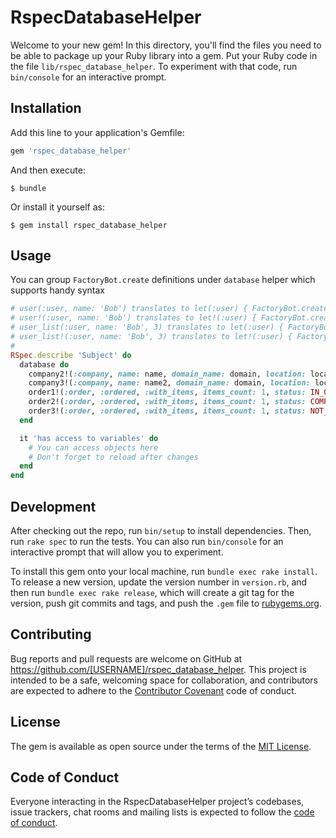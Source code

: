 # RspecDatabaseHelper

Welcome to your new gem! In this directory, you'll find the files you need to be able to package up your Ruby library into a gem. Put your Ruby code in the file `lib/rspec_database_helper`. To experiment with that code, run `bin/console` for an interactive prompt.

## Installation

Add this line to your application's Gemfile:

```ruby
gem 'rspec_database_helper'
```

And then execute:

    $ bundle

Or install it yourself as:

    $ gem install rspec_database_helper

## Usage

You can group `FactoryBot.create` definitions under `database` helper which supports handy syntax

```ruby
# user(:user, name: 'Bob') translates to let(:user) { FactoryBot.create(:user, name: 'Bob') }
# user!(:user, name: 'Bob') translates to let!(:user) { FactoryBot.create(:user, name: 'Bob') }
# user_list(:user, name: 'Bob', 3) translates to let(:user) { FactoryBot.create_list(:user, 3, name: 'Bob') }
# user_list!(:user, name: 'Bob', 3) translates to let!(:user) { FactoryBot.create_list(:user, 3, name: 'Bob') }
#
RSpec.describe 'Subject' do
  database do
    company2!(:company, name: name, domain_name: domain, location: location_name)
    company3!(:company, name: name2, domain_name: domain, location: location_name)
    order1!(:order, :ordered, :with_items, items_count: 1, status: IN_QC, company_id: company3.id, delivered_at: Time.zone.now)
    order2!(:order, :ordered, :with_items, items_count: 1, status: COMPLETED, company_id: company3.id, delivered_at: Time.zone.now, order_date: (Time.zone.now - 1.day))
    order3!(:order, :ordered, :with_items, items_count: 1, status: NOT_READY, company_id: company3.id)
  end

  it 'has access to variables' do
    # You can access objects here
    # Don't forget to reload after changes
  end
end
```

## Development

After checking out the repo, run `bin/setup` to install dependencies. Then, run `rake spec` to run the tests. You can also run `bin/console` for an interactive prompt that will allow you to experiment.

To install this gem onto your local machine, run `bundle exec rake install`. To release a new version, update the version number in `version.rb`, and then run `bundle exec rake release`, which will create a git tag for the version, push git commits and tags, and push the `.gem` file to [rubygems.org](https://rubygems.org).

## Contributing

Bug reports and pull requests are welcome on GitHub at https://github.com/[USERNAME]/rspec_database_helper. This project is intended to be a safe, welcoming space for collaboration, and contributors are expected to adhere to the [Contributor Covenant](http://contributor-covenant.org) code of conduct.

## License

The gem is available as open source under the terms of the [MIT License](https://opensource.org/licenses/MIT).

## Code of Conduct

Everyone interacting in the RspecDatabaseHelper project’s codebases, issue trackers, chat rooms and mailing lists is expected to follow the [code of conduct](https://github.com/[USERNAME]/rspec_database_helper/blob/master/CODE_OF_CONDUCT.md).
